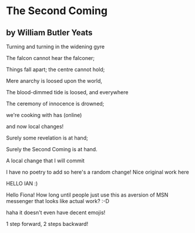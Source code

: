 The Second Coming
====================
by William Butler Yeats
--------------


Turning and turning in the widening gyre

The falcon cannot hear the falconer;

Things fall apart; the centre cannot hold;

Mere anarchy is loosed upon the world,

The blood-dimmed tide is loosed, and everywhere

The ceremony of innocence is drowned;

we're cooking with has (online)

and now local changes!

Surely some revelation is at hand;

Surely the Second Coming is at hand.

A local change that I will commit

I have no poetry to add so here's a random change! Nice original work here

HELLO IAN :)

Hello Fiona! How long until people just use this as aversion of MSN messenger that looks like actual work? :-D

haha it doesn't even have decent emojis!

1 step forward, 2 steps backward! 
